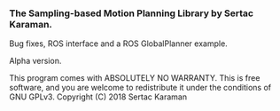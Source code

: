 ### The Sampling-based Motion Planning Library by Sertac Karaman.
Bug fixes, ROS interface and a ROS GlobalPlanner example.

Alpha version.

This program comes with ABSOLUTELY NO WARRANTY.
This is free software, and you are welcome to redistribute it under the conditions of GNU GPLv3.
Copyright (C) 2018 Sertac Karaman 
